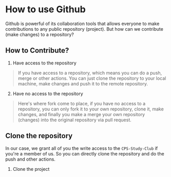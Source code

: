 # How to use Github
Github is powerful of its collaboration tools that allows everyone to make contributions to any public repository (project). But how can we contribute (make changes) to a repository?

## How to Contribute?
1. Have access to the repository
> If you have access to a repository, which means you can do a push, merge or other actions. You can just clone the repository to your local machine, make changes and push it to the remote repository.

2. Have no access to the repository
> Here's where fork come to place, if you have no access to a repository, you can only fork it to your own repository, clone it, make changes, and finally you make a merge your own repository (changes) into the original repository via pull request.

## Clone the repository
In our case, we grant all of you the write access to the `CPS-Study-Club` if you're a member of us. So you can directly clone the repository and do the push and other actions.
1. Clone the project
